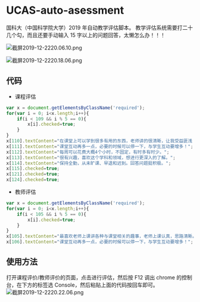 # UCAS-auto-asessment

国科大（中国科学院大学）2019 年自动教学评估脚本。
教学评估系统需要打二十几个勾，而且还要手动输入 15 字以上的问题回答，太懒怎么办！！！

![截屏2019-12-2220.06.10.png](https://i.loli.net/2019/12/22/62IGEijWK9JVzAL.png)

![截屏2019-12-2220.18.06.png](https://i.loli.net/2019/12/22/leImQMqCvAH1wVW.png)

## 代码
- 课程评估
```javascript
var x = document.getElementsByClassName('required');
for(var i = 0; i<x.length;i++){
    if(i < 109 && i % 5 == 0){
        x[i].checked=true;
    }
}
x[110].textContent="在课堂上可以学到很多有用的东西，老师讲的很清晰，让我受益匪浅！";
x[111].textContent="课堂互动再多一点，必要的时候可以停一下，与学生互动要增多！";
x[112].textContent="每周可以花费大概4个小时，不固定，有时多有时少。";
x[113].textContent="很有兴趣，喜欢这个学科和领域，想进行更深入的了解。";
x[114].textContent="保持全勤，从未旷课、早退和迟到。回答问题挺积极。";
x[115].checked=true;
x[121].checked=true;
x[124].checked=true;
```
- 教师评估
```javascript
var x = document.getElementsByClassName('required');
for(var i = 0; i<x.length;i++){
    if(i < 105 && i % 5 == 0){
        x[i].checked=true;
    }
}
x[105].textContent="最喜欢老师上课讲各种与课堂相关的趣事，老师上课认真，思路清晰。";
x[106].textContent="课堂互动再多一点，必要的时候可以停一下，与学生互动要增多！";
```

## 使用方法

打开课程评价/教师评价的页面，点击进行评估，然后按 F12 调出 chrome 的控制台，在下方的标签选 Console，然后粘贴上面的代码按回车即可。
![截屏2019-12-2220.22.06.png](https://i.loli.net/2019/12/22/Dy2SEXNFpg358kK.png)
